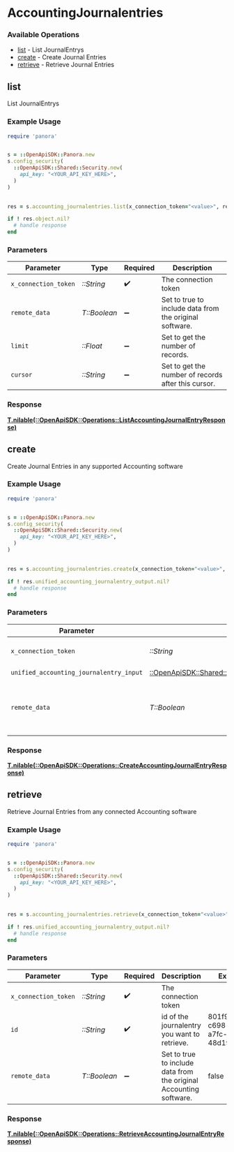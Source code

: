 # AccountingJournalentries


### Available Operations

* [list](#list) - List  JournalEntrys
* [create](#create) - Create Journal Entries
* [retrieve](#retrieve) - Retrieve Journal Entries

## list

List  JournalEntrys

### Example Usage

```ruby
require 'panora'


s = ::OpenApiSDK::Panora.new
s.config_security(
  ::OpenApiSDK::Shared::Security.new(
    api_key: "<YOUR_API_KEY_HERE>",
  )
)

    
res = s.accounting_journalentries.list(x_connection_token="<value>", remote_data=false, limit=7685.78, cursor="<value>")

if ! res.object.nil?
  # handle response
end

```

### Parameters

| Parameter                                               | Type                                                    | Required                                                | Description                                             |
| ------------------------------------------------------- | ------------------------------------------------------- | ------------------------------------------------------- | ------------------------------------------------------- |
| `x_connection_token`                                    | *::String*                                              | :heavy_check_mark:                                      | The connection token                                    |
| `remote_data`                                           | *T::Boolean*                                            | :heavy_minus_sign:                                      | Set to true to include data from the original software. |
| `limit`                                                 | *::Float*                                               | :heavy_minus_sign:                                      | Set to get the number of records.                       |
| `cursor`                                                | *::String*                                              | :heavy_minus_sign:                                      | Set to get the number of records after this cursor.     |


### Response

**[T.nilable(::OpenApiSDK::Operations::ListAccountingJournalEntryResponse)](../../models/operations/listaccountingjournalentryresponse.md)**


## create

Create Journal Entries in any supported Accounting software

### Example Usage

```ruby
require 'panora'


s = ::OpenApiSDK::Panora.new
s.config_security(
  ::OpenApiSDK::Shared::Security.new(
    api_key: "<YOUR_API_KEY_HERE>",
  )
)

    
res = s.accounting_journalentries.create(x_connection_token="<value>", unified_accounting_journalentry_input=::OpenApiSDK::Shared::UnifiedAccountingJournalentryInput.new(), remote_data=false)

if ! res.unified_accounting_journalentry_output.nil?
  # handle response
end

```

### Parameters

| Parameter                                                                                                             | Type                                                                                                                  | Required                                                                                                              | Description                                                                                                           | Example                                                                                                               |
| --------------------------------------------------------------------------------------------------------------------- | --------------------------------------------------------------------------------------------------------------------- | --------------------------------------------------------------------------------------------------------------------- | --------------------------------------------------------------------------------------------------------------------- | --------------------------------------------------------------------------------------------------------------------- |
| `x_connection_token`                                                                                                  | *::String*                                                                                                            | :heavy_check_mark:                                                                                                    | The connection token                                                                                                  |                                                                                                                       |
| `unified_accounting_journalentry_input`                                                                               | [::OpenApiSDK::Shared::UnifiedAccountingJournalentryInput](../../models/shared/unifiedaccountingjournalentryinput.md) | :heavy_check_mark:                                                                                                    | N/A                                                                                                                   |                                                                                                                       |
| `remote_data`                                                                                                         | *T::Boolean*                                                                                                          | :heavy_minus_sign:                                                                                                    | Set to true to include data from the original Accounting software.                                                    | false                                                                                                                 |


### Response

**[T.nilable(::OpenApiSDK::Operations::CreateAccountingJournalEntryResponse)](../../models/operations/createaccountingjournalentryresponse.md)**


## retrieve

Retrieve Journal Entries from any connected Accounting software

### Example Usage

```ruby
require 'panora'


s = ::OpenApiSDK::Panora.new
s.config_security(
  ::OpenApiSDK::Shared::Security.new(
    api_key: "<YOUR_API_KEY_HERE>",
  )
)

    
res = s.accounting_journalentries.retrieve(x_connection_token="<value>", id="801f9ede-c698-4e66-a7fc-48d19eebaa4f", remote_data=false)

if ! res.unified_accounting_journalentry_output.nil?
  # handle response
end

```

### Parameters

| Parameter                                                          | Type                                                               | Required                                                           | Description                                                        | Example                                                            |
| ------------------------------------------------------------------ | ------------------------------------------------------------------ | ------------------------------------------------------------------ | ------------------------------------------------------------------ | ------------------------------------------------------------------ |
| `x_connection_token`                                               | *::String*                                                         | :heavy_check_mark:                                                 | The connection token                                               |                                                                    |
| `id`                                                               | *::String*                                                         | :heavy_check_mark:                                                 | id of the journalentry you want to retrieve.                       | 801f9ede-c698-4e66-a7fc-48d19eebaa4f                               |
| `remote_data`                                                      | *T::Boolean*                                                       | :heavy_minus_sign:                                                 | Set to true to include data from the original Accounting software. | false                                                              |


### Response

**[T.nilable(::OpenApiSDK::Operations::RetrieveAccountingJournalEntryResponse)](../../models/operations/retrieveaccountingjournalentryresponse.md)**

